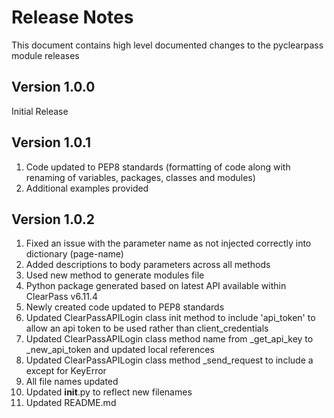 # Release Notes
This document contains high level documented changes to the pyclearpass module releases
## Version 1.0.0
Initial Release
## Version 1.0.1
1. Code updated to PEP8 standards (formatting of code along with renaming of variables, packages, classes and modules)
2. Additional examples provided
## Version 1.0.2
1. Fixed an issue with the parameter name as not injected correctly into dictionary (page-name)
2. Added descriptions to body parameters across all methods 
3. Used new method to generate modules file 
4. Python package generated  based on latest API available within ClearPass v6.11.4
5. Newly created code updated to PEP8 standards
6. Updated ClearPassAPILogin class init method to include 'api_token' to allow an api token to be used rather than client_credentials
7. Updated ClearPassAPILogin class method name from _get_api_key to _new_api_token and updated local references
8. Updated ClearPassAPILogin class method _send_request to include a except for KeyError
9. All file names updated
10. Updated __init__.py to reflect new filenames
11. Updated README.md